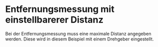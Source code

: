 # Entfernungsmessung mit einstellbarerer Distanz

Bei der Entfernungsmessung muss eine maximale Distanz angegeben werden. Diese wird in diesem Beispiel mit einem Drehgeber eingestellt.